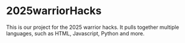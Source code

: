 # 2025warriorHacks
This is our project for the 2025 warrior hacks. It pulls together multiple languages, such as HTML, Javascript, Python and more. 
